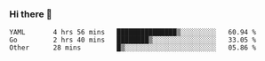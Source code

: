 ### Hi there 👋

<!--
**yeya24/yeya24** is a ✨ _special_ ✨ repository because its `README.md` (this file) appears on your GitHub profile.

Here are some ideas to get you started:

- 🔭 I’m currently working on ...
- 🌱 I’m currently learning ...
- 👯 I’m looking to collaborate on ...
- 🤔 I’m looking for help with ...
- 💬 Ask me about ...
- 📫 How to reach me: ...
- 😄 Pronouns: ...
- ⚡ Fun fact: ...
-->

<!--START_SECTION:waka-->
```text
YAML       4 hrs 56 mins   ███████████████▒░░░░░░░░░   60.94 % 
Go         2 hrs 40 mins   ████████▒░░░░░░░░░░░░░░░░   33.05 % 
Other      28 mins         █▒░░░░░░░░░░░░░░░░░░░░░░░   05.86 % 
```
<!--END_SECTION:waka-->
